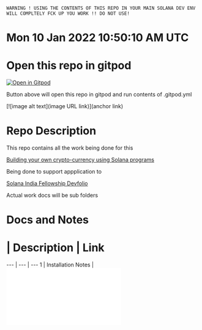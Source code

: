 ```
WARNING ! USING THE CONTENTS OF THIS REPO IN YOUR MAIN SOLANA DEV ENV WILL COMPLTELY FCK UP YOU WORK !! DO NOT USE!
```
# Mon 10 Jan 2022 10:50:10 AM UTC 

# Open this repo in gitpod

[![Open in Gitpod](https://gitpod.io/button/open-in-gitpod.svg)](https://gitpod.io/#github.com/morektz/qbSolanaMyMoney)

Button above will open this repo in gitpod and run contents of .gitpod.yml 

[![image alt text](image URL link)](anchor link)

# Repo Description 

This repo contains all the work being done for this 

[Building your own crypto-currency using Solana programs](https://openquest.xyz/quest/solana-my-money)

Being done to support appplication to 

[Solana India Fellowship Devfolio](https://solana-india-fellowship.devfolio.co/)

Actual work docs will be sub folders 

# Docs and Notes

# | Description | Link
--- | --- | --- 
1 | Installation Notes | ![CLICK HERE](/main/docz/install.MD) 